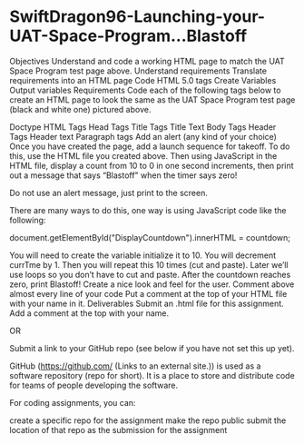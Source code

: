 # SwiftDragon96-Launching-your-UAT-Space-Program...Blastoff
Objectives
Understand and code a working HTML page to match the UAT Space Program test page above.
Understand requirements
Translate requirements into an HTML page
Code HTML 5.0 tags
Create Variables
Output variables
Requirements
Code each of the following tags below to create an HTML page to look the same as the UAT Space Program test page (black and white one) pictured above.

Doctype
HTML Tags
Head Tags
Title  Tags
Title Text
Body Tags
Header Tags
Header text
Paragraph tags
Add an alert (any kind of your choice)
Once you have created the page, add a launch sequence for takeoff.  To do this, use the HTML file you created above. Then using JavaScript in the HTML file, display a count from 10 to 0 in one second increments, then print out a message that says “Blastoff" when the timer says zero!

Do not use an alert message, just print to the screen.

There are many ways to do this, one way is using JavaScript code like the following:

document.getElementById("DisplayCountdown").innerHTML = countdown;
 
You will need to create the variable initialize it to 10. 
You will decrement currTme by 1. 
Then you will repeat this 10 times (cut and paste).  Later we’ll use loops so you don’t have to cut and paste. 
After the countdown reaches zero, print Blastoff!
Create a nice look and feel for the user.
Comment above almost every line of your code
Put a comment at the top of your HTML file with your name in it.
Deliverables
Submit an .html file for this assignment.  Add a comment at the top with your name.  

OR

Submit a link to your GitHub repo (see below if you have not set this up yet). 

GitHub (https://github.com/ (Links to an external site.)) is used as a software repository (repo for short). It is a place to store and distribute code for teams of people developing the software. 

For coding assignments, you can:

create a specific repo for the assignment
make the repo public
submit the location of that repo as the submission for the assignment
